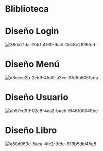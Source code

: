 # Bliblioteca
# Diseño Login
![36da21da-f3dd-4160-9acf-0dc8c2836fed](https://user-images.githubusercontent.com/53907643/74093437-bf6bf400-4a9f-11ea-9ad2-314b133ac300.jpg)``
# Diseño Menú
![a3eecc2b-2eb9-45d0-a2ce-97d5b8051cda](https://user-images.githubusercontent.com/53907643/74093575-98aebd00-4aa1-11ea-87fe-628c24cf869b.jpg)
# Diseño Usuario
![ab57cd99-02c8-4aa2-bacd-6f46f00049be](https://user-images.githubusercontent.com/53907643/74093594-ff33db00-4aa1-11ea-982f-85939537d99c.jpg)
# Diseño Libro
![a80d963e-5aea-4fc2-9fde-979b5dbf45c8](https://user-images.githubusercontent.com/53907643/74093935-001b3b80-4aa7-11ea-8a30-f6d07652986b.jpg)
